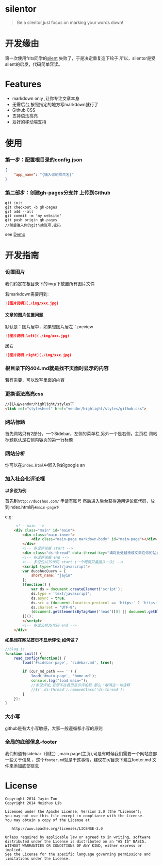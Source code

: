 silentor
========
>Be a silentor,just focus on marking your words down!

开发缘由
===
第一次使用fritx同学的[silent](https://github.com/fritx/silent) 失败了，于是决定重复造下轮子
所以，silentor是受silent的启发，代码简单容读。

Features
===
* markdown only ,让你专注文章本身
* 无需后台,按照指定的地方写markdown就行了
* Github CSS
* 支持语法高亮
* 友好的移动端支持

使用
===
### 第一步：配置根目录的config.json
```json
{
    "app_name": "{输入你的项目名}"
}

```

### 第二部步：创建gh-pages分支并 上传到Github
```shell
git init
git checkout -b gh-pages
git add --all 
git commit -m 'my website'
git push origin gh-pages
//然后输入你的github账号,密码
```

see [Demo](http://meizhuo.github.io/silentor/)

开发指南
===

### 设置图片
我们约定在根目录下的img/下放置所有图片文件

若markdown需要用到:
```markdown
![图片说明](./img/xxx.jpg)
```

#### 文章的图片位置问题

默认是：图片居中，如果想图片居左：preview
```markdown
![图片说明|left](./img/xxx.jpg)
```

居右
```markdown
![图片说明|right](./img/xxx.jpg)
```

### 根目录下的404.md就是找不页面时显示的内容
若有需要，可以改写里面的内容

### 更换语法高亮css
```html
//引入在vendor/highlight/styles下
<link rel="stylesheet" href="vendor/highlight/styles/github.css">
```

### 网站标题

首先网站只有2部分，一个Sidebar，左侧的菜单栏,另外一个是右侧，主页栏
网站标题默认是右侧内容页的第一行标题


### 网站分析
你可以在`index.html`中嵌入你的google an


### 加入社会化评论框
**以多说为例**

首先到`http://duoshuo.com/` 申请有账号
然后进入后台获得通用评论框代码，放到index.html的`#main-page下`

e.g:
```html
     <!-- main -->
    <div class="main" id="main">
        <div class="main-inner">
            <div class="main-page markdown-body" id="main-page"></div>
        </div>
        <!-- 多说评论框 start -->
        <div class="ds-thread" data-thread-key="请将此处替换成文章在你的站点中的ID" data-title="请替换成文章的标题" data-url="请替换成文章的网址"></div>
        <!-- 多说评论框 end -->
        <!-- 多说公共JS代码 start (一个网页只需插入一次) -->
        <script type="text/javascript">
        var duoshuoQuery = {
            short_name: "jayin"
        };
        (function() {
            var ds = document.createElement('script');
            ds.type = 'text/javascript';
            ds.async = true;
            ds.src = (document.location.protocol == 'https:' ? 'https:' : 'http:') + '//static.duoshuo.com/embed.js';
            ds.charset = 'UTF-8';
            (document.getElementsByTagName('head')[0] || document.getElementsByTagName('body')[0]).appendChild(ds);
        })();
        </script>
        <!-- 多说公共JS代码 end -->
    </div>
```

**如果想在网站首页不显示评论,如何做？**
```javascript
//blog.js
function init() {
    read_config(function() {
        load('#sidebar-page', 'sidebar.md', true);

        if (cur_md_path === '') {
            load('#main-page', 'home.md');
            console.log("load main~");
            //多说评论,若想不在首页显示评论框 那么：取消这一句注释
            //$('.ds-thread').removeClass('ds-thread');
        }
    });
}
```

### 大小写
github是有大小写敏感，大家一般遵循都小写的原则

### 全局的底部信息-footer 

我们知道有sidebar（侧栏）,main page(主页),可是有时候我们需要一个网站底部一些关于信息 ，这个`footer.md`就是干这事情，建议在p/目录下建立footer.md 文件来添加底部信息


License
===
    Copyright 2014 Jayin Ton
    Copyright 2014 Meizhuo Lib

    Licensed under the Apache License, Version 2.0 (the "License");
    you may not use this file except in compliance with the License.
    You may obtain a copy of the License at

       http://www.apache.org/licenses/LICENSE-2.0

    Unless required by applicable law or agreed to in writing, software
    distributed under the License is distributed on an "AS IS" BASIS,
    WITHOUT WARRANTIES OR CONDITIONS OF ANY KIND, either express or implied.
    See the License for the specific language governing permissions and
    limitations under the License.
